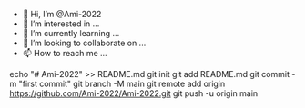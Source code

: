 - 👋 Hi, I’m @Ami-2022
- 👀 I’m interested in ...
- 🌱 I’m currently learning ...
- 💞️ I’m looking to collaborate on ...
- 📫 How to reach me ...

<!---
Ami-2022/Ami-2022 is a ✨ special ✨ repository because its `README.md` (this file) appears on your GitHub profile.
You can click the Preview link to take a look at your changes.
--->
echo "# Ami-2022" >> README.md
git init
git add README.md
git commit -m "first commit"
git branch -M main
git remote add origin https://github.com/Ami-2022/Ami-2022.git
git push -u origin main
